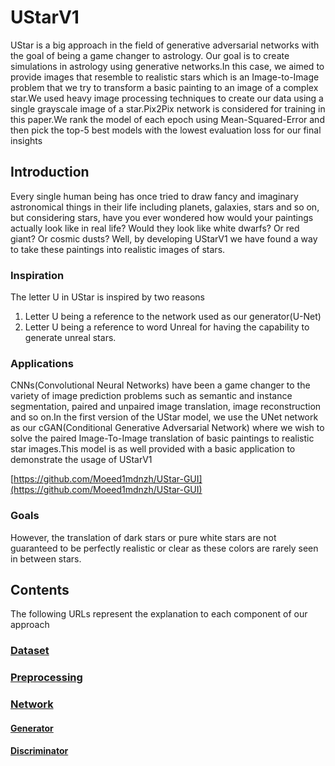 # UStarV1
UStar is a big approach in the field of generative adversarial networks with the goal of being a game changer to astrology.
Our goal is to create simulations in astrology using generative networks.In this case, we
aimed to provide images that resemble to realistic stars which is an Image-to-Image problem
that we try to transform a basic painting to an image of a complex star.We used heavy image
processing techniques to create our data using a single grayscale image of a star.Pix2Pix
network is considered for training in this paper.We rank the model of each epoch using
Mean-Squared-Error and then pick the top-5 best models with the lowest evaluation loss for
our final insights
## Introduction
Every single human being has once tried to draw fancy and imaginary astronomical things in
their life including planets, galaxies, stars and so on, but considering stars, have you ever
wondered how would your paintings actually look like in real life? Would they look like white
dwarfs? Or red giant? Or cosmic dusts? Well, by developing UStarV1 we have found a way
to take these paintings into realistic images of stars.
### Inspiration
The letter U in UStar is inspired by two reasons
1. Letter U being a reference to the network used as our generator(U-Net)
2. Letter U being a reference to word Unreal for having the capability to generate
unreal stars.

### Applications
CNNs(Convolutional Neural Networks) have been a game changer to the variety of image
prediction problems such as semantic and instance segmentation, paired and unpaired
image translation, image reconstruction and so on.In the first version of the UStar
model, we use the UNet network as our cGAN(Conditional Generative Adversarial Network) where we wish to solve the paired Image-To-Image translation of basic paintings to
realistic star images.This model is as well provided with a basic application to demonstrate
the usage of UStarV1

[https://github.com/Moeed1mdnzh/UStar-GUI](https://github.com/Moeed1mdnzh/UStar-GUI)

### Goals
However, the translation of dark stars or pure white stars are not guaranteed to be perfectly
realistic or clear as these colors are rarely seen in between stars.
## Contents
The following URLs represent the explanation to each component of our approach
### [Dataset](https://github.com/Moeed1mdnzh/UStarV1/tree/master/data)
### [Preprocessing](https://github.com/Moeed1mdnzh/UStarV1/tree/master/utilities)
### [Network](https://github.com/Moeed1mdnzh/UStarV1/tree/master/UNet)
#### [Generator](https://github.com/Moeed1mdnzh/UStarV1/tree/master/UNet/generator)
#### [Discriminator](https://github.com/Moeed1mdnzh/UStarV1/tree/master/UNet/Discriminator)




